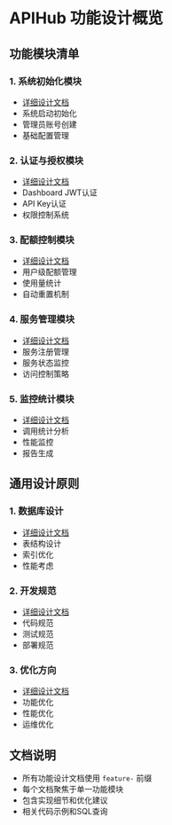 #  APIHub 功能设计概览

## 功能模块清单

### 1. 系统初始化模块
- [详细设计文档](feature-initialization.md)
- 系统启动初始化
- 管理员账号创建
- 基础配置管理

### 2. 认证与授权模块
- [详细设计文档](feature-auth.md)
- Dashboard JWT认证
- API Key认证
- 权限控制系统

### 3. 配额控制模块
- [详细设计文档](feature-quota.md)
- 用户级配额管理
- 使用量统计
- 自动重置机制

### 4. 服务管理模块
- [详细设计文档](feature-service.md)
- 服务注册管理
- 服务状态监控
- 访问控制策略

### 5. 监控统计模块
- [详细设计文档](feature-monitoring.md)
- 调用统计分析
- 性能监控
- 报告生成

## 通用设计原则

### 1. 数据库设计
- [详细设计文档](feature-database.md)
- 表结构设计
- 索引优化
- 性能考虑

### 2. 开发规范
- [详细设计文档](feature-development.md)
- 代码规范
- 测试规范
- 部署规范

### 3. 优化方向
- [详细设计文档](feature-optimization.md)
- 功能优化
- 性能优化
- 运维优化

## 文档说明
- 所有功能设计文档使用 `feature-` 前缀
- 每个文档聚焦于单一功能模块
- 包含实现细节和优化建议
- 相关代码示例和SQL查询 